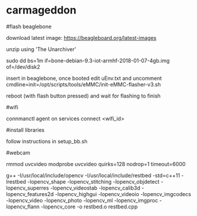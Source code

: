 # carmageddon

#flash beaglebone

download latest image: https://beagleboard.org/latest-images

unzip using 'The Unarchiver'

sudo dd bs=1m if=bone-debian-9.3-iot-armhf-2018-01-07-4gb.img of=/dev/disk2

insert in beaglebone, once booted edit uEnv.txt and  uncomment cmdline=init=/opt/scripts/tools/eMMC/init-eMMC-flasher-v3.sh

reboot (with flash button pressed) and wait for flashing to finish

#wifi

connmanctl
agent on
services
connect <wifi_id>

#install libraries

follow instructions in setup_bb.sh

#webcam

rmmod uvcvideo
modprobe uvcvideo quirks=128 nodrop=1 timeout=6000

g++ -I/usr/local/include/opencv -I/usr/local/include/restbed -std=c++11 -lrestbed -lopencv_shape -lopencv_stitching -lopencv_objdetect -lopencv_superres -lopencv_videostab -lopencv_calib3d -lopencv_features2d -lopencv_highgui -lopencv_videoio -lopencv_imgcodecs -lopencv_video -lopencv_photo -lopencv_ml -lopencv_imgproc -lopencv_flann -lopencv_core -o restbed.o restbed.cpp
